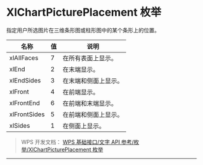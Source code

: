 # XlChartPicturePlacement 枚举

指定用户所选图片在三维条形图或柱形图中的某个条形上的位置。

| 名称         | 值  | 说明                 |
|--------------|-----|----------------------|
| xlAllFaces   | 7   | 在所有表面上显示。   |
| xlEnd        | 2   | 在末端显示。         |
| xlEndSides   | 3   | 在末端和侧面上显示。 |
| xlFront      | 4   | 在前端显示。         |
| xlFrontEnd   | 6   | 在前端和末端显示。   |
| xlFrontSides | 5   | 在前端和侧面上显示。 |
| xlSides      | 1   | 在侧面上显示。       |

> WPS 开发文档： [WPS 基础接口/文字 API 参考/枚举/XlChartPicturePlacement 枚举](https://qn.cache.wpscdn.cn/encs/doc/office_v19/topics/WPS%20%E5%9F%BA%E7%A1%80%E6%8E%A5%E5%8F%A3/%E6%96%87%E5%AD%97%20API%20%E5%8F%82%E8%80%83/%E6%9E%9A%E4%B8%BE/XlChartPicturePlacement%20%E6%9E%9A%E4%B8%BE.html)

------------------------------------------------------------------------
